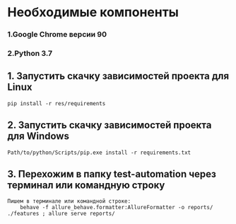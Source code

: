 <h1>Необходимые компоненты</h1>
    <h3>1.Google Chrome версии 90</h3>
    <h3>2.Python 3.7</h3>
<h2>1. Запустить скачку зависимостей проекта для Linux</h2>

    pip install -r res/requirements

<h2>2. Запустить скачку зависимостей проекта для Windows</h2>
    
    Path/to/python/Scripts/pip.exe install -r requirements.txt

<h2>3. Перехожим в папку test-automation через терминал или командную строку</h2>
    
    Пишем в терминале или командной строке:
        behave -f allure_behave.formatter:AllureFormatter -o reports/ ./features ; allure serve reports/
